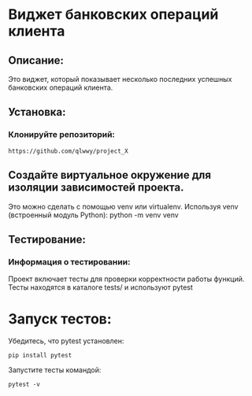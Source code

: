 # Виджет банковских операций клиента
## Описание:
Это виджет, который показывает несколько последних успешных банковских операций клиента.
## Установка: 
### Клонируйте репозиторий:
```
https://github.com/qlwwy/project_X
```
## Создайте виртуальное окружение для изоляции зависимостей проекта. 
Это можно сделать с помощью venv или virtualenv. Используя venv (встроенный модуль Python): python -m venv venv
## Тестирование:
### Информация о тестировании:

Проект включает тесты для проверки корректности работы функций. Тесты находятся в каталоге tests/ и используют pytest

# Запуск тестов:

Убедитесь, что pytest установлен:

    pip install pytest

Запустите тесты командой:

    pytest -v
